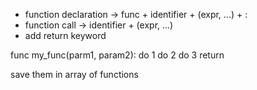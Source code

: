 + function declaration -> func + identifier + (expr, ...) + :
+ function call -> identifier + (expr, ...)
+ add return keyword



func my_func(parm1, param2):
    do 1
    do 2
    do 3
    return

save them in array of functions